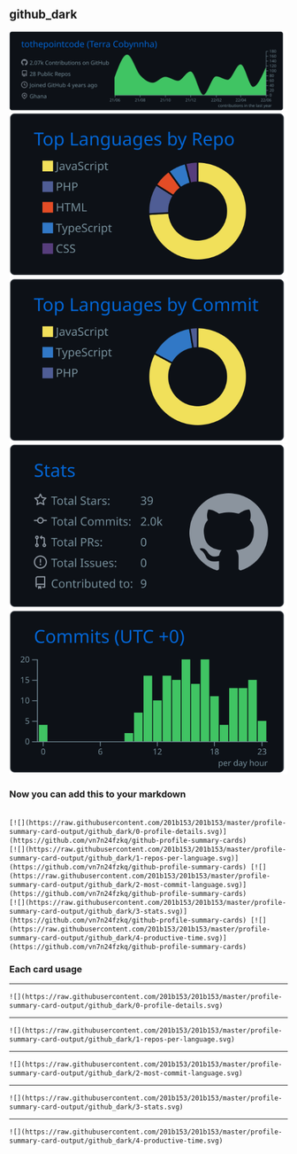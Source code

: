 ## github_dark

[![](./0-profile-details.svg)](https://github.com/vn7n24fzkq/github-profile-summary-cards)
[![](./1-repos-per-language.svg)](https://github.com/vn7n24fzkq/github-profile-summary-cards) [![](./2-most-commit-language.svg)](https://github.com/vn7n24fzkq/github-profile-summary-cards)
[![](./3-stats.svg)](https://github.com/vn7n24fzkq/github-profile-summary-cards) [![](./4-productive-time.svg)](https://github.com/vn7n24fzkq/github-profile-summary-cards)
### Now you can add this to your markdown
```

[![](https://raw.githubusercontent.com/201b153/201b153/master/profile-summary-card-output/github_dark/0-profile-details.svg)](https://github.com/vn7n24fzkq/github-profile-summary-cards)
[![](https://raw.githubusercontent.com/201b153/201b153/master/profile-summary-card-output/github_dark/1-repos-per-language.svg)](https://github.com/vn7n24fzkq/github-profile-summary-cards) [![](https://raw.githubusercontent.com/201b153/201b153/master/profile-summary-card-output/github_dark/2-most-commit-language.svg)](https://github.com/vn7n24fzkq/github-profile-summary-cards)
[![](https://raw.githubusercontent.com/201b153/201b153/master/profile-summary-card-output/github_dark/3-stats.svg)](https://github.com/vn7n24fzkq/github-profile-summary-cards) [![](https://raw.githubusercontent.com/201b153/201b153/master/profile-summary-card-output/github_dark/4-productive-time.svg)](https://github.com/vn7n24fzkq/github-profile-summary-cards)

```

### Each card usage
---

<!-- ![](./0-profile-details.svg) -->

```
![](https://raw.githubusercontent.com/201b153/201b153/master/profile-summary-card-output/github_dark/0-profile-details.svg)
```

    

---

<!-- ![](./1-repos-per-language.svg) -->

```
![](https://raw.githubusercontent.com/201b153/201b153/master/profile-summary-card-output/github_dark/1-repos-per-language.svg)
```

    

---

<!-- ![](./2-most-commit-language.svg) -->

```
![](https://raw.githubusercontent.com/201b153/201b153/master/profile-summary-card-output/github_dark/2-most-commit-language.svg)
```

    

---

<!-- ![](./3-stats.svg) -->

```
![](https://raw.githubusercontent.com/201b153/201b153/master/profile-summary-card-output/github_dark/3-stats.svg)
```

    

---

<!-- ![](./4-productive-time.svg) -->

```
![](https://raw.githubusercontent.com/201b153/201b153/master/profile-summary-card-output/github_dark/4-productive-time.svg)
```

    
